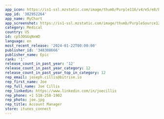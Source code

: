 ```yaml
---
app_icon: https://is1-ssl.mzstatic.com/image/thumb/Purple116/v4/e5/e8/b5/e5e8b56f-c060-92a7-7c7b-dad839bfbfd5/AppIcon-1x_U007emarketing-0-7-0-85-220.png/1024x1024bb.png
app_id: '382952264'
app_name: MyChart
app_screenshot: https://is1-ssl.mzstatic.com/image/thumb/PurpleSource124/v4/9a/82/38/9a823889-9e1a-e15e-e334-8c0253133c40/e7681ceb-14b2-47d6-9cbe-de6c57d1315a_iPhone_XS_-_1.png/1242x2688bb.png
category: Medical
country: US
id: cp53OGGqNxWD
language: en
most_recent_release: '2024-01-22T00:00:00'
publisher_id: '348308666'
publisher_name: Epic
rank: '1'
release_count_in_past_year: '12'
release_count_in_past_year_category: 12
release_count_in_past_year_top_in_category: 12
rep_email: joseph.cillis@bitrise.io
rep_first_name: Joe
rep_full_name: Joe Cillis
rep_linkedin: https://www.linkedin.com/in/joecillis
rep_phone: +1 518-258-1902
rep_photo: joe.jpg
rep_title: Account Manager
store: itunes_connect
---
```

